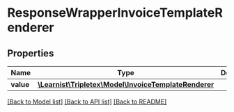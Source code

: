 # ResponseWrapperInvoiceTemplateRenderer

## Properties
Name | Type | Description | Notes
------------ | ------------- | ------------- | -------------
**value** | [**\Learnist\Tripletex\Model\InvoiceTemplateRenderer**](InvoiceTemplateRenderer.md) |  | [optional] 

[[Back to Model list]](../../README.md#documentation-for-models) [[Back to API list]](../../README.md#documentation-for-api-endpoints) [[Back to README]](../../README.md)

